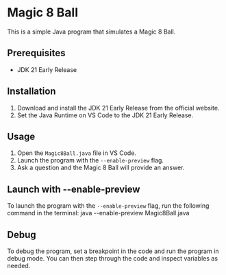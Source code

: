 # Magic 8 Ball

This is a simple Java program that simulates a Magic 8 Ball.

## Prerequisites

- JDK 21 Early Release

## Installation

1. Download and install the JDK 21 Early Release from the official website.
2. Set the Java Runtime on VS Code to the JDK 21 Early Release.

## Usage

1. Open the `Magic8Ball.java` file in VS Code.
2. Launch the program with the `--enable-preview` flag.
3. Ask a question and the Magic 8 Ball will provide an answer.

## Launch with --enable-preview

To launch the program with the `--enable-preview` flag, run the following command in the terminal: java --enable-preview Magic8Ball.java

## Debug

To debug the program, set a breakpoint in the code and run the program in debug mode. You can then step through the code and inspect variables as needed.
